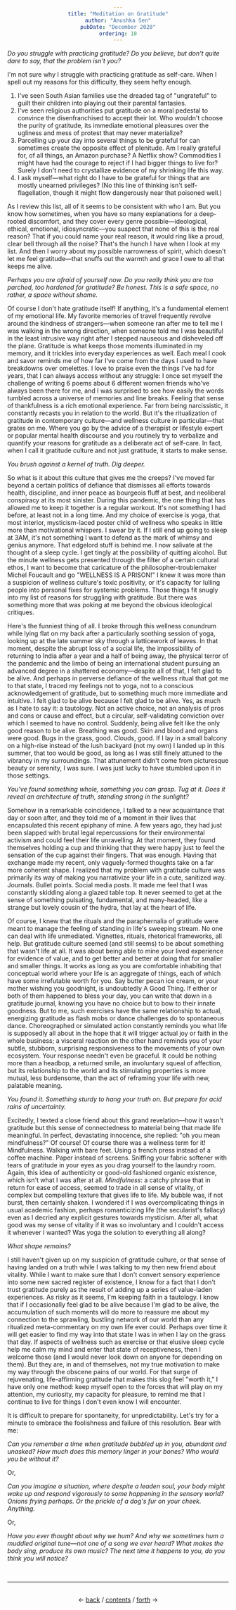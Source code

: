 ```yaml
---
title: "Meditation on Gratitude"
author: "Anushka Sen"
pubDate: "December 2020"
ordering: 10
---
```


<style>
    h1, h3, h4 {
        color: rgb(227, 157, 66);
    }
    div {
        text-align: center;
    }
</style>

_Do you struggle with practicing gratitude? Do you believe, but don't quite dare to say, that the problem isn't you?_

I'm not sure why I struggle with practicing gratitude as self-care. When I spell out my reasons for this difficulty, they seem hefty enough.

1.  I've seen South Asian families use the dreaded tag of "ungrateful" to guilt their children into playing out their parental fantasies.
2.  I've seen religious authorities put gratitude on a moral pedestal to convince the disenfranchised to accept their lot. Who wouldn't choose the purity of gratitude, its immediate emotional pleasures over the ugliness and mess of protest that may never materialize?
3.  Parcelling up your day into several things to be grateful for can sometimes create the opposite effect of plenitude. Am I really grateful for, of all things, an Amazon purchase? A Netflix show? Commodities I might have had the courage to reject if I had bigger things to live for? Surely I don't need to crystallize evidence of my shrinking life this way.
4.  I ask myself—what right do I have to be grateful for things that are mostly unearned privileges? (No this line of thinking isn't self-flagellation, though it might flow dangerously near that poisoned well.)

As I review this list, all of it seems to be consistent with who I am. But you know how sometimes, when you have so many explanations for a deep-rooted discomfort, and they cover every genre possible—ideological, ethical, emotional, idiosyncratic—you suspect that none of this is the real reason? That if you could name your real reason, it would ring like a proud, clear bell through all the noise? That's the hunch I have when I look at my list. And then I worry about my possible narrowness of spirit, which doesn't let me feel gratitude—that snuffs out the warmth and grace I owe to all that keeps me alive.

_Perhaps you are afraid of yourself now. Do you really think you are too parched, too hardened for gratitude? Be honest. This is a safe space, no rather, a space without shame._

Of course I don't hate gratitude itself! If anything, it's a fundamental element of my emotional life. My favorite memories of travel frequently revolve around the kindness of strangers—when someone ran after me to tell me I was walking in the wrong direction, when someone told me I was beautiful in the least intrusive way right after I stepped nauseous and disheveled off the plane. Gratitude is what keeps those moments illuminated in my memory, and it trickles into everyday experiences as well. Each meal I cook and savor reminds me of how far I've come from the days I used to have breakdowns over omelettes. I love to praise even the things I've had for years, that I can always access without any struggle: I once set myself the challenge of writing 6 poems about 6 different women friends who've always been there for me, and I was surprised to see how easily the words tumbled across a universe of memories and line breaks. Feeling that sense of thankfulness is a rich emotional experience. Far from being narcissistic, it constantly recasts you in relation to the world. But it's the ritualization of gratitude in contemporary culture—and wellness culture in particular—that grates on me. Where you go by the advice of a therapist or lifestyle expert or popular mental health discourse and you routinely try to verbalize and quantify your reasons for gratitude as a deliberate act of self-care. In fact, when I call it gratitude culture and not just gratitude, it starts to make sense.

_You brush against a kernel of truth. Dig deeper._

So what is it about this culture that gives me the creeps? I've moved far beyond a certain politics of defiance that dismisses all efforts towards health, discipline, and inner peace as bourgeois fluff at best, and neoliberal conspiracy at its most sinister. During this pandemic, the one thing that has allowed me to keep it together is a regular workout. It's not something I had before, at least not in a long time. And my choice of exercise is yoga, that most interior, mysticism-laced poster child of wellness who speaks in little more than motivational whispers. I swear by it. If I still end up going to sleep at 3AM, it's not something I want to defend as the mark of whimsy and genius anymore. That edgelord stuff is behind me. I now salivate at the thought of a sleep cycle. I get tingly at the possibility of quitting alcohol. But the minute wellness gets presented through the filter of a certain cultural ethos, I want to become that caricature of the philosopher-troublemaker Michel Foucault and go "WELLNESS IS A PRISON!" I knew it was more than a suspicion of wellness culture's toxic positivity, or it's capacity for lulling people into personal fixes for systemic problems. Those things fit snugly into my list of reasons for struggling with gratitude. But there was something more that was poking at me beyond the obvious ideological critiques.

Here's the funniest thing of all. I broke through this wellness conundrum while lying flat on my back after a particularly soothing session of yoga, looking up at the late summer sky through a latticework of leaves. In that moment, despite the abrupt loss of a social life, the impossibility of returning to India after a year and a half of being away, the physical terror of the pandemic and the limbo of being an international student pursuing an advanced degree in a shattered economy—despite all of that, I felt glad to be alive. And perhaps in perverse defiance of the wellness ritual that got me to that state, I traced my feelings not to yoga, not to a conscious acknowledgement of gratitude, but to something much more immediate and intuitive. I felt glad to be alive because I felt glad to be alive. Yes, as much as I hate to say it: a tautology. Not an active choice, not an analysis of pros and cons or cause and effect, but a circular, self-validating conviction over which I seemed to have no control. Suddenly, being alive felt like the only good reason to be alive. Breathing was good. Skin and blood and organs were good. Bugs in the grass, good. Clouds, good. If I lay in a small balcony on a high-rise instead of the lush backyard (not my own) I landed up in this summer, that too would be good, as long as I was still finely attuned to the vibrancy in my surroundings. That attunement didn't come from picturesque beauty or serenity, I was sure. I was just lucky to have stumbled upon it in those settings.

_You've found something whole, something you can grasp. Tug at it. Does it reveal an architecture of truth, standing strong in the sunlight?_

Somehow in a remarkable coincidence, I talked to a new acquaintance that day or soon after, and they told me of a moment in their lives that encapsulated this recent epiphany of mine. A few years ago, they had just been slapped with brutal legal repercussions for their environmental activism and could feel their life unravelling. At that moment, they found themselves holding a cup and thinking that they were happy just to feel the sensation of the cup against their fingers. That was enough. Having that exchange made my recent, only vaguely-formed thoughts take on a far more coherent shape. I realized that my problem with gratitude culture was primarily its way of making you narrativize your life in a cute, sanitized way. Journals. Bullet points. Social media posts. It made me feel that I was constantly skidding along a glazed table top. It never seemed to get at the sense of something pulsating, fundamental, and many-headed, like a strange but lovely cousin of the hydra, that lay at the heart of life.

Of course, I knew that the rituals and the paraphernalia of gratitude were meant to manage the feeling of standing in life's sweeping stream. No one can deal with life unmediated. Vignettes, rituals, rhetorical frameworks, all help. But gratitude culture seemed (and still seems) to be about something that wasn't life at all. It was about being able to mine your lived experience for evidence of value, and to get better and better at doing that for smaller and smaller things. It works as long as you are comfortable inhabiting that conceptual world where your life is an aggregate of things, each of which have some irrefutable worth for you. Say butter pecan ice cream, or your mother wishing you goodnight, is undoubtedly A Good Thing. If either or both of them happened to bless your day, you can write that down in a gratitude journal, knowing you have no choice but to bow to their innate goodness. But to me, such exercises have the same relationship to actual, energizing gratitude as flash mobs or dance challenges do to spontaneous dance. Choreographed or simulated action constantly reminds you what life is supposedly all about in the hope that it will trigger actual joy or faith in the whole business; a visceral reaction on the other hand reminds you of your subtle, stubborn, surprising responsiveness to the movements of your own ecosystem. Your response needn't even be graceful. It could be nothing more than a headbop, a returned smile, an involuntary squeal of affection, but its relationship to the world and its stimulating properties is more mutual, less burdensome, than the act of reframing your life with new, palatable meaning.

_You found it. Something sturdy to hang your truth on. But prepare for acid rains of uncertainty._

Excitedly, I texted a close friend about this grand revelation—how it wasn't gratitude but this sense of connectedness to material being that made life meaningful. In perfect, devastating innocence, she replied: "oh you mean mindfulness?" Of course! Of course there was a wellness term for it! Mindfulness. Walking with bare feet. Using a french press instead of a coffee machine. Paper instead of screens. Sniffing your fabric softener with tears of gratitude in your eyes as you drag yourself to the laundry room. Again, this idea of authenticity or good-old fashioned organic existence, which isn't what I was after at all. *Mindfulness*: a catchy phrase that in return for ease of access, seemed to trade in all sense of vitality, of complex but compelling texture that gives life to life. My bubble was, if not burst, then certainly shaken. I wondered if I was overcomplicating things in usual academic fashion, perhaps romanticizing life (the secularist's fallacy) even as I decried any explicit gestures towards mysticism. After all, what good was my sense of vitality if it was so involuntary and I couldn't access it whenever I wanted? Was yoga the solution to everything all along?

_What shape remains?_

I still haven't given up on my suspicion of gratitude culture, or that sense of having landed on a truth while I was talking to my then new friend about vitality. While I want to make sure that I don't convert sensory experience into some new sacred register of existence, I know for a fact that I don't trust gratitude purely as the result of adding up a series of value-laden experiences. As risky as it seems, I'm keeping faith in a tautology. I know that if I occasionally feel glad to be alive because I'm glad to be alive, the accumulation of such moments will do more to reassure me about my connection to the sprawling, bustling network of our world than any ritualized meta-commentary on my own life ever could. Perhaps over time it will get easier to find my way into that state I was in when I lay on the grass that day. If aspects of wellness such as exercise or that elusive sleep cycle help me calm my mind and enter that state of receptiveness, then I welcome those (and I would never look down on anyone for depending on them). But they are, in and of themselves, not my true motivation to make my way through the obscene pains of our world. For that surge of rejuvenating, life-affirming gratitude that makes this slog feel "worth it," I have only one method: keep myself open to the forces that will play on my attention, my curiosity, my capacity for pleasure, to remind me that I continue to live for things I don't even know I will encounter.

It is difficult to prepare for spontaneity, for unpredictability. Let's try for a minute to embrace the foolishness and failure of this resolution. Bear with me:

_Can you remember a time when gratitude bubbled up in you, abundant and unasked? How much does this memory linger in your bones? Who would you be without it?_

Or,

_Can you imagine a situation, where despite a leaden soul, your body might wake up and respond vigorously to some happening in the sensory world? Onions frying perhaps. Or the prickle of a dog's fur on your cheek. Anything._

Or,

_Have you ever thought about why we hum? And why we sometimes hum a muddled original tune—not one of a song we ever heard? What makes the body sing, produce its own music? The next time it happens to you, do you think you will notice?_

<br>
<hr>
<br>
<div>
← <a href="/zine/z3/09-helpful-index-cards">back</a> /
<a href="/zine/z3">contents</a> /
<a href="/zine/z3/11-mechanics-of-gratitude">forth</a> →
</div>
<br>